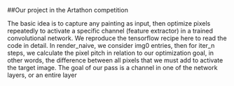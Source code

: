 ##Our project in the Artathon competition


The basic idea is to capture any painting as input, then optimize pixels repeatedly to activate a specific channel (feature extractor) in a trained convolutional network. We reproduce the tensorflow recipe here to read the code in detail. In render_naive, we consider img0 entries, then for iter_n steps, we calculate the pixel pitch in relation to our optimization goal, in other words, the difference between all pixels that we must add to activate the target image. The goal of our pass is a channel in one of the network layers, or an entire layer
